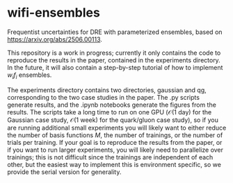 # wifi-ensembles
Frequentist uncertainties for DRE with parameterized ensembles, based on https://arxiv.org/abs/2506.00113.

This repository is a work in progress; currently it only contains the code to reproduce the results in the paper, contained in the experiments directory. In the future, it will also contain a step-by-step tutorial of how to implement $w_i f_i$ ensembles.

The experiments directory contains two directories, gaussian and qg, corresponding to the two case studies in the paper. The .py scripts generate results, and the .ipynb notebooks generate the figures from the results. The scripts take a long time to run on one GPU ($\mathcal{O}$(1 day) for the Gaussian case study, $\mathcal{O}$(1 week) for the quark/gluon case study), so if you are running additional small experiments you will likely want to either reduce the number of basis functions $M$, the number of trainings, or the number of trials per training. If your goal is to reproduce the results from the paper, or if you want to run larger experiments, you will likely need to parallelize over trainings; this is not difficult since the trainings are independent of each other, but the easiest way to implement this is environment specific, so we provide the serial version for generality.
